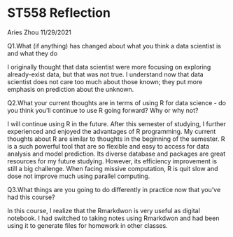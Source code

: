 ST558 Reflection
================
Aries Zhou
11/29/2021

Q1.What (if anything) has changed about what you think a data scientist
is and what they do

I originally thought that data scientist were more focusing on exploring
already-exist data, but that was not true. I understand now that data
scientist does not care too much about those known; they put more
emphasis on prediction about the unknown.

Q2.What your current thoughts are in terms of using R for data science -
do you think you’ll continue to use R going forward? Why or why not?

I will continue using R in the future. After this semester of studying,
I further experienced and enjoyed the advantages of R programming. My
current thoughts about R are similar to thoughts in the beginning of the
semester. R is a such powerful tool that are so flexible and easy to
access for data analysis and model prediction. Its diverse database and
packages are great resources for my future studying. However, its
efficiency improvement is still a big challenge. When facing missive
computation, R is quit slow and dose not improve much using parallel
computing.

Q3.What things are you going to do differently in practice now that
you’ve had this course?

In this course, I realize that the Rmarkdwon is very useful as digital
notebook. I had switched to taking notes using Rmarkdwon and had been
using it to generate files for homework in other classes.
